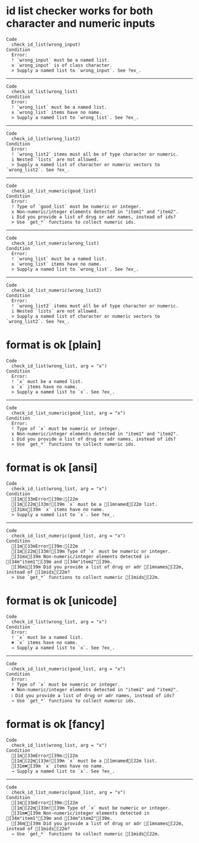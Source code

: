 # id list checker works for both character and numeric inputs

    Code
      check_id_list(wrong_input)
    Condition
      Error:
      ! `wrong_input` must be a named list.
      x `wrong_input` is of class character.
      > Supply a named list to `wrong_input`. See ?ex_.

---

    Code
      check_id_list(wrong_list)
    Condition
      Error:
      ! `wrong_list` must be a named list.
      x `wrong_list` items have no name.
      > Supply a named list to `wrong_list`. See ?ex_.

---

    Code
      check_id_list(wrong_list2)
    Condition
      Error:
      ! `wrong_list2` items must all be of type character or numeric.
      i Nested `lists` are not allowed.
      > Supply a named list of character or numeric vectors to `wrong_list2`. See ?ex_.

---

    Code
      check_id_list_numeric(good_list)
    Condition
      Error:
      ! Type of `good_list` must be numeric or integer.
      x Non-numeric/integer elements detected in "item1" and "item2".
      i Did you provide a list of drug or adr names, instead of ids?
      > Use `get_*` functions to collect numeric ids.

---

    Code
      check_id_list_numeric(wrong_list)
    Condition
      Error:
      ! `wrong_list` must be a named list.
      x `wrong_list` items have no name.
      > Supply a named list to `wrong_list`. See ?ex_.

---

    Code
      check_id_list_numeric(wrong_list2)
    Condition
      Error:
      ! `wrong_list2` items must all be of type character or numeric.
      i Nested `lists` are not allowed.
      > Supply a named list of character or numeric vectors to `wrong_list2`. See ?ex_.

# format is ok [plain]

    Code
      check_id_list(wrong_list, arg = "x")
    Condition
      Error:
      ! `x` must be a named list.
      x `x` items have no name.
      > Supply a named list to `x`. See ?ex_.

---

    Code
      check_id_list_numeric(good_list, arg = "x")
    Condition
      Error:
      ! Type of `x` must be numeric or integer.
      x Non-numeric/integer elements detected in "item1" and "item2".
      i Did you provide a list of drug or adr names, instead of ids?
      > Use `get_*` functions to collect numeric ids.

# format is ok [ansi]

    Code
      check_id_list(wrong_list, arg = "x")
    Condition
      [1m[33mError[39m:[22m
      [1m[22m[33m![39m `x` must be a [1mnamed[22m list.
      [31mx[39m `x` items have no name.
      > Supply a named list to `x`. See ?ex_.

---

    Code
      check_id_list_numeric(good_list, arg = "x")
    Condition
      [1m[33mError[39m:[22m
      [1m[22m[33m![39m Type of `x` must be numeric or integer.
      [31mx[39m Non-numeric/integer elements detected in [34m"item1"[39m and [34m"item2"[39m.
      [36mi[39m Did you provide a list of drug or adr [1mnames[22m, instead of [1mids[22m?
      > Use `get_*` functions to collect numeric [1mids[22m.

# format is ok [unicode]

    Code
      check_id_list(wrong_list, arg = "x")
    Condition
      Error:
      ! `x` must be a named list.
      ✖ `x` items have no name.
      → Supply a named list to `x`. See ?ex_.

---

    Code
      check_id_list_numeric(good_list, arg = "x")
    Condition
      Error:
      ! Type of `x` must be numeric or integer.
      ✖ Non-numeric/integer elements detected in "item1" and "item2".
      ℹ Did you provide a list of drug or adr names, instead of ids?
      → Use `get_*` functions to collect numeric ids.

# format is ok [fancy]

    Code
      check_id_list(wrong_list, arg = "x")
    Condition
      [1m[33mError[39m:[22m
      [1m[22m[33m![39m `x` must be a [1mnamed[22m list.
      [31m✖[39m `x` items have no name.
      → Supply a named list to `x`. See ?ex_.

---

    Code
      check_id_list_numeric(good_list, arg = "x")
    Condition
      [1m[33mError[39m:[22m
      [1m[22m[33m![39m Type of `x` must be numeric or integer.
      [31m✖[39m Non-numeric/integer elements detected in [34m"item1"[39m and [34m"item2"[39m.
      [36mℹ[39m Did you provide a list of drug or adr [1mnames[22m, instead of [1mids[22m?
      → Use `get_*` functions to collect numeric [1mids[22m.

